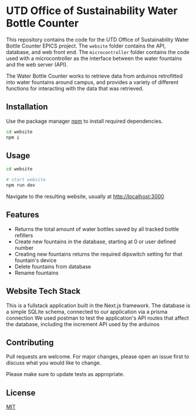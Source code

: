 # UTD Office of Sustainability Water Bottle Counter

This repository contains the code for the UTD Office of Sustainability Water Bottle Counter EPICS project. The `website` folder contains the API, database, and web front end. The `microcontroller` folder contains the code used with a microcontroller as the interface between the water fountains and the web server (API).

The Water Bottle Counter works to retrieve data from arduinos retrofitted into water fountains around campus, and provides a variety of different functions for interacting with the data that was retrieved.

## Installation

Use the package manager [npm](https://www.npmjs.com/) to install required dependencies.

```bash
cd website
npm i
```

## Usage

```bash
cd website

# start website
npm run dev
```

Navigate to the resulting website, usually at [http://localhost:3000](http://localhost:3000)

## Features
- Returns the total amount of water bottles saved by all tracked bottle refillers 
- Create new fountains in the database, starting at 0 or user defined number
- Creating new fountains returns the required dipswitch setting for that fountain's device
- Delete fountains from database
- Rename fountains

## Website Tech Stack
This is a fullstack application built in the Next.js framework.
The database is a simple SQLite schema, connected to our application via a prisma connection
We used postman to test the application's API routes that affect the database, including the increment API used by the arduinos

## Contributing

Pull requests are welcome. For major changes, please open an issue first
to discuss what you would like to change.

Please make sure to update tests as appropriate.

## License

[MIT](https://choosealicense.com/licenses/mit/)
